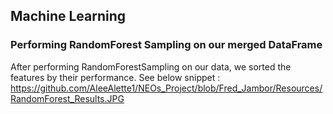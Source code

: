 ## Machine Learning 

### Performing RandomForest Sampling on our merged DataFrame
After performing RandomForestSampling on our data, we sorted the features by their performance. See below snippet :
https://github.com/AleeAlette1/NEOs_Project/blob/Fred_Jambor/Resources/RandomForest_Results.JPG
